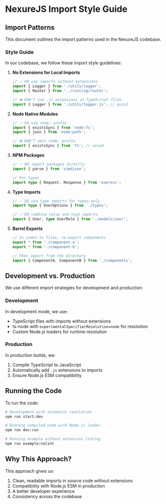 # NexureJS Import Style Guide

## Import Patterns

This document outlines the import patterns used in the NexureJS codebase.

### Style Guide

In our codebase, we follow these import style guidelines:

1. **No Extensions for Local Imports**
   ```typescript
   // ✅ DO use imports without extensions
   import { Logger } from './utils/logger';
   import { Router } from '../routing/router';

   // ❌ DON'T use .js extensions in TypeScript files
   import { Logger } from './utils/logger.js'; // avoid
   ```

2. **Node Native Modules**
   ```typescript
   // ✅ DO use node: prefix
   import { existsSync } from 'node:fs';
   import { join } from 'node:path';

   // ❌ DON'T omit node: prefix
   import { existsSync } from 'fs'; // avoid
   ```

3. **NPM Packages**
   ```typescript
   // ✅ DO import packages directly
   import { parse } from 'simdjson';

   // For types
   import type { Request, Response } from 'express';
   ```

4. **Type Imports**
   ```typescript
   // ✅ DO use type imports for types only
   import type { UserOptions } from './types';

   // ✅ DO combine value and type imports
   import { User, type UserRole } from './models/user';
   ```

5. **Barrel Exports**
   ```typescript
   // In index.ts files, re-export components
   export * from './component-a';
   export * from './component-b';

   // Then import from the directory
   import { ComponentA, ComponentB } from './components';
   ```

## Development vs. Production

We use different import strategies for development and production:

### Development

In development mode, we use:
- TypeScript files with imports without extensions
- ts-node with `experimentalSpecifierResolution=node` for resolution
- Custom Node.js loaders for runtime resolution

### Production

In production builds, we:
1. Compile TypeScript to JavaScript
2. Automatically add `.js` extensions to imports
3. Ensure Node.js ESM compatibility

## Running the Code

To run the code:

```bash
# Development with automatic resolution
npm run start:dev

# Running compiled code with Node.js loader
npm run dev:run

# Running example without extension linting
npm run example:nolint
```

## Why This Approach?

This approach gives us:
1. Clean, readable imports in source code without extensions
2. Compatibility with Node.js ESM in production
3. A better developer experience
4. Consistency across the codebase
